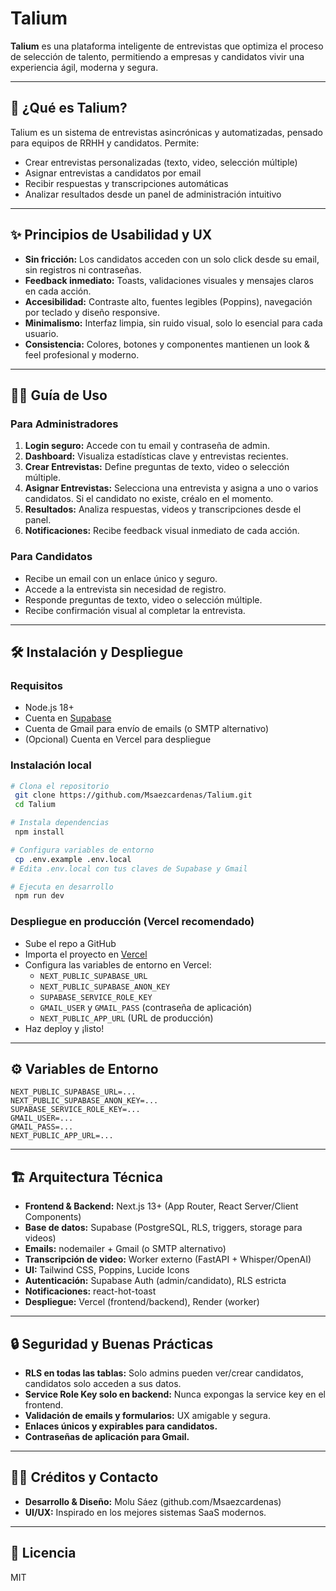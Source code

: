 # Talium


**Talium** es una plataforma inteligente de entrevistas que optimiza el proceso de selección de talento, permitiendo a empresas y candidatos vivir una experiencia ágil, moderna y segura.

---

## 🚀 ¿Qué es Talium?
Talium es un sistema de entrevistas asincrónicas y automatizadas, pensado para equipos de RRHH y candidatos. Permite:
- Crear entrevistas personalizadas (texto, video, selección múltiple)
- Asignar entrevistas a candidatos por email
- Recibir respuestas y transcripciones automáticas
- Analizar resultados desde un panel de administración intuitivo

---

## ✨ Principios de Usabilidad y UX
- **Sin fricción:** Los candidatos acceden con un solo click desde su email, sin registros ni contraseñas.
- **Feedback inmediato:** Toasts, validaciones visuales y mensajes claros en cada acción.
- **Accesibilidad:** Contraste alto, fuentes legibles (Poppins), navegación por teclado y diseño responsive.
- **Minimalismo:** Interfaz limpia, sin ruido visual, solo lo esencial para cada usuario.
- **Consistencia:** Colores, botones y componentes mantienen un look & feel profesional y moderno.

---

## 👩‍💼 Guía de Uso
### Para Administradores
1. **Login seguro:** Accede con tu email y contraseña de admin.
2. **Dashboard:** Visualiza estadísticas clave y entrevistas recientes.
3. **Crear Entrevistas:** Define preguntas de texto, video o selección múltiple.
4. **Asignar Entrevistas:** Selecciona una entrevista y asigna a uno o varios candidatos. Si el candidato no existe, créalo en el momento.
5. **Resultados:** Analiza respuestas, videos y transcripciones desde el panel.
6. **Notificaciones:** Recibe feedback visual inmediato de cada acción.

### Para Candidatos
- Recibe un email con un enlace único y seguro.
- Accede a la entrevista sin necesidad de registro.
- Responde preguntas de texto, video o selección múltiple.
- Recibe confirmación visual al completar la entrevista.

---

## 🛠️ Instalación y Despliegue

### Requisitos
- Node.js 18+
- Cuenta en [Supabase](https://supabase.com/)
- Cuenta de Gmail para envío de emails (o SMTP alternativo)
- (Opcional) Cuenta en Vercel para despliegue

### Instalación local
```bash
# Clona el repositorio
 git clone https://github.com/Msaezcardenas/Talium.git
 cd Talium

# Instala dependencias
 npm install

# Configura variables de entorno
 cp .env.example .env.local
# Edita .env.local con tus claves de Supabase y Gmail

# Ejecuta en desarrollo
 npm run dev
```

### Despliegue en producción (Vercel recomendado)
- Sube el repo a GitHub
- Importa el proyecto en [Vercel](https://vercel.com/)
- Configura las variables de entorno en Vercel:
  - `NEXT_PUBLIC_SUPABASE_URL`
  - `NEXT_PUBLIC_SUPABASE_ANON_KEY`
  - `SUPABASE_SERVICE_ROLE_KEY`
  - `GMAIL_USER` y `GMAIL_PASS` (contraseña de aplicación)
  - `NEXT_PUBLIC_APP_URL` (URL de producción)
- Haz deploy y ¡listo!

---

## ⚙️ Variables de Entorno

```
NEXT_PUBLIC_SUPABASE_URL=...
NEXT_PUBLIC_SUPABASE_ANON_KEY=...
SUPABASE_SERVICE_ROLE_KEY=...
GMAIL_USER=...
GMAIL_PASS=...
NEXT_PUBLIC_APP_URL=...
```

---

## 🏗️ Arquitectura Técnica
- **Frontend & Backend:** Next.js 13+ (App Router, React Server/Client Components)
- **Base de datos:** Supabase (PostgreSQL, RLS, triggers, storage para videos)
- **Emails:** nodemailer + Gmail (o SMTP alternativo)
- **Transcripción de video:** Worker externo (FastAPI + Whisper/OpenAI)
- **UI:** Tailwind CSS, Poppins, Lucide Icons
- **Autenticación:** Supabase Auth (admin/candidato), RLS estricta
- **Notificaciones:** react-hot-toast
- **Despliegue:** Vercel (frontend/backend), Render (worker)

---

## 🔒 Seguridad y Buenas Prácticas
- **RLS en todas las tablas:** Solo admins pueden ver/crear candidatos, candidatos solo acceden a sus datos.
- **Service Role Key solo en backend:** Nunca expongas la service key en el frontend.
- **Validación de emails y formularios:** UX amigable y segura.
- **Enlaces únicos y expirables para candidatos.**
- **Contraseñas de aplicación para Gmail.**

---

## 👨‍💻 Créditos y Contacto
- **Desarrollo & Diseño:** Molu Sáez (github.com/Msaezcardenas)
- **UI/UX:** Inspirado en los mejores sistemas SaaS modernos.

---

## 📝 Licencia
MIT
